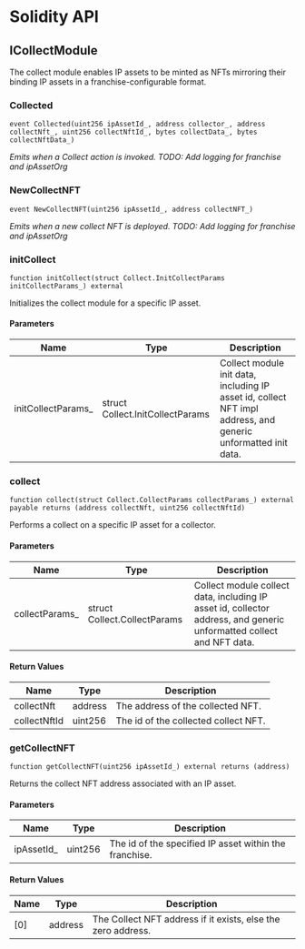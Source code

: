 # Solidity API

## ICollectModule

The collect module enables IP assets to be minted as NFTs mirroring
        their binding IP assets in a franchise-configurable format.

### Collected

```solidity
event Collected(uint256 ipAssetId_, address collector_, address collectNft_, uint256 collectNftId_, bytes collectData_, bytes collectNftData_)
```

_Emits when a Collect action is invoked.
TODO: Add logging for franchise and ipAssetOrg_

### NewCollectNFT

```solidity
event NewCollectNFT(uint256 ipAssetId_, address collectNFT_)
```

_Emits when a new collect NFT is deployed.
TODO: Add logging for franchise and ipAssetOrg_

### initCollect

```solidity
function initCollect(struct Collect.InitCollectParams initCollectParams_) external
```

Initializes the collect module for a specific IP asset.

#### Parameters

| Name | Type | Description |
| ---- | ---- | ----------- |
| initCollectParams_ | struct Collect.InitCollectParams | Collect module init data, including IP   asset        id, collect NFT impl address, and generic unformatted init data. |

### collect

```solidity
function collect(struct Collect.CollectParams collectParams_) external payable returns (address collectNft, uint256 collectNftId)
```

Performs a collect on a specific IP asset for a collector.

#### Parameters

| Name | Type | Description |
| ---- | ---- | ----------- |
| collectParams_ | struct Collect.CollectParams | Collect module collect data, including IP asset id,         collector address, and generic unformatted collect and NFT data. |

#### Return Values

| Name | Type | Description |
| ---- | ---- | ----------- |
| collectNft | address | The address of the collected NFT. |
| collectNftId | uint256 | The id of the collected collect NFT. |

### getCollectNFT

```solidity
function getCollectNFT(uint256 ipAssetId_) external returns (address)
```

Returns the collect NFT address associated with an IP asset.

#### Parameters

| Name | Type | Description |
| ---- | ---- | ----------- |
| ipAssetId_ | uint256 | The id of the specified IP asset within the franchise. |

#### Return Values

| Name | Type | Description |
| ---- | ---- | ----------- |
| [0] | address | The Collect NFT address if it exists, else the zero address. |

